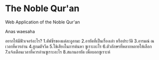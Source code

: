 # The Noble Qur'an
Web Application of the Noble Qur'an

Anas waesaha


  อยากให้มีฟิวเจอร์อะไร?
1.ตัฟซีรของแต่ละอูลามะ
2.อายัตที่เป็นเรื่องเล่า หรือประวัติ
3.อารมณ์ ณ เวลาที่ควรอ่าน 
4.ฮูกมตัจวีด
5.ใช้เสียงในการค้นหา ซูเราะอะไร
6.ตัวอักษรที่หลากหลายให้เลือก 
7.แจ้งเตือนเวลาที่ควรอ่านซูเราะอะไร
8.สแกนอายัต เพื่อบอกซูเราะห์

